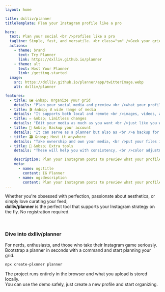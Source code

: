 ```yaml
---
layout: home

title: dxlliv/planner
titleTemplate: Plan your Instagram profile like a pro

hero:
  text: Plan your social <br />profiles like a pro
  tagline: Simple, fast, and versatile. <br class="sm" />Geek your grid <br />and build your <br class="sm" />definitive Instagram profile.
  actions:
    - theme: brand
      text: Try Planner
      link: https://dxlliv.github.io/planner
    - theme: alt
      text: Host Your Planner
      link: /getting-started
  image:
    src: https://dxlliv.github.io/planner/app/twitterImage.webp
    alt: dxlliv/planner

features:
  - title: 🖼️ &nbsp; Organize your grid
    details: "Plan your social media and preview <br />what your profile grid will look like"
  - title: 🎬 &nbsp; A wide range of media
    details: "It supports both local and remote <br />images, videos, albums and iframes"
  - title: ✏️ &nbsp; Limitless changes
    details: "Edit your media as much as you want <br />just like you would with your website"
  - title: 💾 &nbsp; Backup your account
    details: "It can serve as a planner but also as <br />a backup for all of your best images"
  - title: 🗃️ &nbsp; Host it anywhere
    details: "Take ownership and own your media, <br />put your files in a repo and deploy"
  - title: 📐 &nbsp; Extra tools
    details: "These will help you with consistency, <br />color adjustment and media alignment"

    description: Plan your Instagram posts to preview what your profile grid will look like
    meta:
      - name: og:title
        content: IG Planner
      - name: og:description
        content: Plan your Instagram posts to preview what your profile grid will look like
---
```


Whether you're obsessed with perfection, passionate about aesthetics, or simply love curating your feed, <br class="hidden-sm-and-down" />
<b>dxlliv/planner</b> is the perfect tool that supports your Instagram strategy on the fly. No registration required.

<br />

### Dive into dxlliv/planner

For nerds, enthusiasts, and those who take their Instagram game seriously.  
Bootstrap a planner in seconds with a command and start planning your grid.

```sh
npx create-plxnner planner
```

The project runs entirely in the browser and what you upload is stored locally.  
You can use the demo safely, just create a new profile and start organizing.

<style>
body {
  --vp-home-hero-image-background-image: linear-gradient(-25deg, #55555522 25%, #66666622 50%);
  --vp-home-hero-image-filter: blur(44px);
}

@media (min-width: 640px) {
  body {
    --vp-home-hero-image-filter: blur(56px);
  }
}

@media (min-width: 960px) {
  body {
    --vp-home-hero-image-filter: blur(68px);
  }
}

.vp-doc.container {
    margin-top: 120px !important;
    text-align: center;

    @media(max-width: 899px) {
        display: none;
    }
}

.vp-doc.container .language-sh {
    max-width: 480px;
    margin: 30px auto;
}

.vp-doc.container .language-sh code {
    text-align: center;
}

.tagline br.sm {
display: none;
}

@media (max-width: 479px) {
  .tagline br {
    display: none;
  }

  .tagline br.sm {
    display: block;
  }
}

@media (max-width: 1219px) {
  .items .details br {
    display: none;
  }
}

@media (min-width: 960px) {
    .VPHero {
        margin-top: 0 !important;
        margin-bottom: 100px;
    }

    .image-src {
        max-height: 420px !important;
        margin-top: 30px !important;
    }
}

@media(max-width: 959px) {
    .VPFeatures {
        margin-top: 32px;
    }

    .image-container {
        margin-bottom: 24px !important;
    }

    .copyright {
        margin: 0 auto;
        max-width: 200px;
    }
}

.VPHome {
    margin-bottom: 72px;
}

.VPHome .VPButton.medium {
    font-size: 15px;
}

.VPImage {
    border-radius: 6px;
    border: 1px solid #00000009;
}

.VPFeature {
    border: 1px solid #e9e9e9 !important;
}

html.dark .VPFeature {
    border: 1px solid transparent !important;
}
</style>